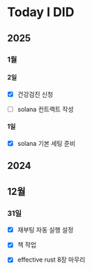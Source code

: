 # Today I DID



## 2025

### 1월

#### 2일

- [x] 건강검진 신청
- [ ] solana 컨트랙트 작성



#### 1일

- [x] solana 기본 세팅 준비



## 2024

## 12월

### 31일

- [x] 재부팅 자동 실행 설정
- [x] 책 작업
- [x] effective rust 8장 마무리



